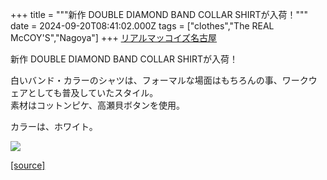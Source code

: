 +++
title = """新作 DOUBLE DIAMOND BAND COLLAR SHIRTが入荷！"""
date = 2024-09-20T08:41:02.000Z
tags = ["clothes","The REAL McCOY'S","Nagoya"]
+++
[リアルマッコイズ名古屋](https://www.instagram.com/explore/tags/%E3%83%AA%E3%82%A2%E3%83%AB%E3%83%9E%E3%83%83%E3%82%B3%E3%82%A4%E3%82%BA%E5%90%8D%E5%8F%A4%E5%B1%8B/)  
  
新作 DOUBLE DIAMOND BAND COLLAR SHIRTが入荷！  
  
白いバンド・カラーのシャツは、フォーマルな場面はもちろんの事、ワークウェアとしても普及していたスタイル。  
素材はコットンピケ、高瀬貝ボタンを使用。  
  
カラーは、ホワイト。

[![](https://stat.ameba.jp/user_images/20240920/17/realmccoy-nagoya/b8/31/j/o2444244415488570554.jpg)](https://stat.ameba.jp/user_images/20240920/17/realmccoy-nagoya/b8/31/j/o2444244415488570554.jpg)

[[source]](https://ameblo.jp/realmccoy-nagoya/entry-12868293222.html)
